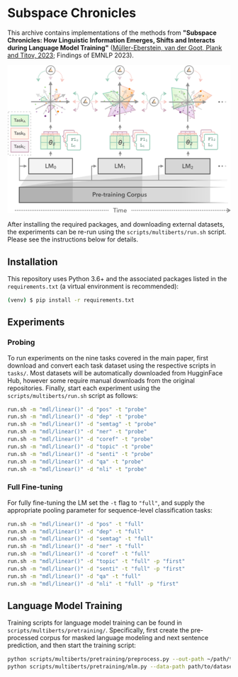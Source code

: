 # Subspace Chronicles

This archive contains implementations of the methods from **"Subspace Chronicles: How Linguistic Information Emerges, Shifts and Interacts during Language Model Training"** ([Müller-Eberstein, van der Goot, Plank and Titov, 2023](https://personads.me/x/emnlp-2023); Findings of EMNLP 2023).

![Subspace Chronicles via probes θ across LM training time, as measured by F1, codelength L, and subspace angles across tasks and time.](subspace-chronicles.png)

After installing the required packages, and downloading external datasets, the experiments can be re-run using the `scripts/multiberts/run.sh` script. Please see the instructions below for details.

## Installation

This repository uses Python 3.6+ and the associated packages listed in the `requirements.txt` (a virtual environment is recommended):

```bash
(venv) $ pip install -r requirements.txt
```


## Experiments

### Probing

To run experiments on the nine tasks covered in the main paper, first download and convert each task dataset using the respective scripts in `tasks/`. Most datasets will be automatically downloaded from HugginFace Hub, however some require manual downloads from the original repositories. Finally, start each experiment using the `scripts/multiberts/run.sh` script as follows:

```bash
run.sh -m "mdl/linear()" -d "pos" -t "probe"
run.sh -m "mdl/linear()" -d "dep" -t "probe"
run.sh -m "mdl/linear()" -d "semtag" -t "probe"
run.sh -m "mdl/linear()" -d "ner" -t "probe"
run.sh -m "mdl/linear()" -d "coref" -t "probe"
run.sh -m "mdl/linear()" -d "topic" -t "probe"
run.sh -m "mdl/linear()" -d "senti" -t "probe"
run.sh -m "mdl/linear()" -d "qa" -t "probe"
run.sh -m "mdl/linear()" -d "nli" -t "probe"
```

### Full Fine-tuning

For fully fine-tuning the LM set the `-t` flag to `"full"`, and supply the appropriate pooling parameter for sequence-level classification tasks:

```bash
run.sh -m "mdl/linear()" -d "pos" -t "full"
run.sh -m "mdl/linear()" -d "dep" -t "full"
run.sh -m "mdl/linear()" -d "semtag" -t "full"
run.sh -m "mdl/linear()" -d "ner" -t "full"
run.sh -m "mdl/linear()" -d "coref" -t "full"
run.sh -m "mdl/linear()" -d "topic" -t "full" -p "first"
run.sh -m "mdl/linear()" -d "senti" -t "full" -p "first"
run.sh -m "mdl/linear()" -d "qa" -t "full"
run.sh -m "mdl/linear()" -d "nli" -t "full" -p "first"
```

## Language Model Training

Training scripts for language model training can be found in `scripts/multiberts/pretraining/`. Specifically, first create the pre-processed corpus for masked language modeling and next sentence prediction, and then start the training script:

```bash
python scripts/multiberts/pretraining/preprocess.py --out-path ~/path/to/dataset/
python scripts/multiberts/pretraining/mlm.py --data-path path/to/dataset/books-wiki.json --exp-path path/to/output/ --seed 0
```
